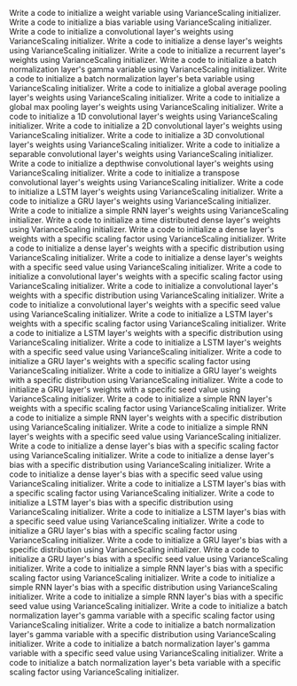 Write a code to initialize a weight variable using VarianceScaling initializer.
Write a code to initialize a bias variable using VarianceScaling initializer.
Write a code to initialize a convolutional layer's weights using VarianceScaling initializer.
Write a code to initialize a dense layer's weights using VarianceScaling initializer.
Write a code to initialize a recurrent layer's weights using VarianceScaling initializer.
Write a code to initialize a batch normalization layer's gamma variable using VarianceScaling initializer.
Write a code to initialize a batch normalization layer's beta variable using VarianceScaling initializer.
Write a code to initialize a global average pooling layer's weights using VarianceScaling initializer.
Write a code to initialize a global max pooling layer's weights using VarianceScaling initializer.
Write a code to initialize a 1D convolutional layer's weights using VarianceScaling initializer.
Write a code to initialize a 2D convolutional layer's weights using VarianceScaling initializer.
Write a code to initialize a 3D convolutional layer's weights using VarianceScaling initializer.
Write a code to initialize a separable convolutional layer's weights using VarianceScaling initializer.
Write a code to initialize a depthwise convolutional layer's weights using VarianceScaling initializer.
Write a code to initialize a transpose convolutional layer's weights using VarianceScaling initializer.
Write a code to initialize a LSTM layer's weights using VarianceScaling initializer.
Write a code to initialize a GRU layer's weights using VarianceScaling initializer.
Write a code to initialize a simple RNN layer's weights using VarianceScaling initializer.
Write a code to initialize a time distributed dense layer's weights using VarianceScaling initializer.
Write a code to initialize a dense layer's weights with a specific scaling factor using VarianceScaling initializer.
Write a code to initialize a dense layer's weights with a specific distribution using VarianceScaling initializer.
Write a code to initialize a dense layer's weights with a specific seed value using VarianceScaling initializer.
Write a code to initialize a convolutional layer's weights with a specific scaling factor using VarianceScaling initializer.
Write a code to initialize a convolutional layer's weights with a specific distribution using VarianceScaling initializer.
Write a code to initialize a convolutional layer's weights with a specific seed value using VarianceScaling initializer.
Write a code to initialize a LSTM layer's weights with a specific scaling factor using VarianceScaling initializer.
Write a code to initialize a LSTM layer's weights with a specific distribution using VarianceScaling initializer.
Write a code to initialize a LSTM layer's weights with a specific seed value using VarianceScaling initializer.
Write a code to initialize a GRU layer's weights with a specific scaling factor using VarianceScaling initializer.
Write a code to initialize a GRU layer's weights with a specific distribution using VarianceScaling initializer.
Write a code to initialize a GRU layer's weights with a specific seed value using VarianceScaling initializer.
Write a code to initialize a simple RNN layer's weights with a specific scaling factor using VarianceScaling initializer.
Write a code to initialize a simple RNN layer's weights with a specific distribution using VarianceScaling initializer.
Write a code to initialize a simple RNN layer's weights with a specific seed value using VarianceScaling initializer.
Write a code to initialize a dense layer's bias with a specific scaling factor using VarianceScaling initializer.
Write a code to initialize a dense layer's bias with a specific distribution using VarianceScaling initializer.
Write a code to initialize a dense layer's bias with a specific seed value using VarianceScaling initializer.
Write a code to initialize a LSTM layer's bias with a specific scaling factor using VarianceScaling initializer.
Write a code to initialize a LSTM layer's bias with a specific distribution using VarianceScaling initializer.
Write a code to initialize a LSTM layer's bias with a specific seed value using VarianceScaling initializer.
Write a code to initialize a GRU layer's bias with a specific scaling factor using VarianceScaling initializer.
Write a code to initialize a GRU layer's bias with a specific distribution using VarianceScaling initializer.
Write a code to initialize a GRU layer's bias with a specific seed value using VarianceScaling initializer.
Write a code to initialize a simple RNN layer's bias with a specific scaling factor using VarianceScaling initializer.
Write a code to initialize a simple RNN layer's bias with a specific distribution using VarianceScaling initializer.
Write a code to initialize a simple RNN layer's bias with a specific seed value using VarianceScaling initializer.
Write a code to initialize a batch normalization layer's gamma variable with a specific scaling factor using VarianceScaling initializer.
Write a code to initialize a batch normalization layer's gamma variable with a specific distribution using VarianceScaling initializer.
Write a code to initialize a batch normalization layer's gamma variable with a specific seed value using VarianceScaling initializer.
Write a code to initialize a batch normalization layer's beta variable with a specific scaling factor using VarianceScaling initializer.